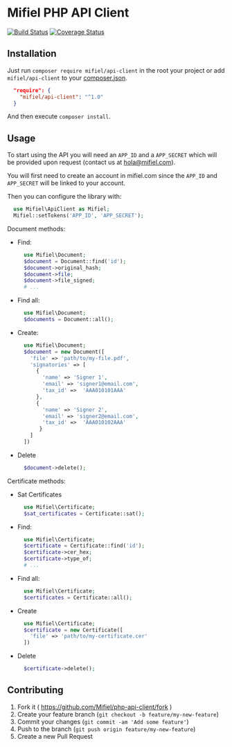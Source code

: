 # Mifiel PHP API Client

[![Build Status][travis-image]][travis-url]
[![Coverage Status][coveralls-image]][coveralls-url]

## Installation

Just run `composer require mifiel/api-client` in the root your project or add `mifiel/api-client` to your [composer.json](https://getcomposer.org/).

```json
  "require": {
    "mifiel/api-client": "^1.0"
  }
```

And then execute `composer install`.

## Usage

To start using the API you will need an `APP_ID` and a `APP_SECRET` which will be provided upon request (contact us at hola@mifiel.com).

You will first need to create an account in mifiel.com since the `APP_ID` and `APP_SECRET` will be linked to your account.

Then you can configure the library with:

```php
  use Mifiel\ApiClient as Mifiel;
  Mifiel::setTokens('APP_ID', 'APP_SECRET');
```

Document methods:

- Find:

  ```php
    use Mifiel\Document;
    $document = Document::find('id');
    $document->original_hash;
    $document->file;
    $document->file_signed;
    # ...
  ```

- Find all:

  ```php
    use Mifiel\Document;
    $documents = Document::all();
  ```

- Create:

  ```php
    use Mifiel\Document;
    $document = new Document([
      'file' => 'path/to/my-file.pdf',
      'signatories' => [
        { 
          'name' => 'Signer 1', 
          'email' => 'signer1@email.com', 
          'tax_id' =>  'AAA010101AAA' 
        },
        { 
          'name' => 'Signer 2', 
          'email' => 'signer2@email.com', 
          'tax_id' =>  'AAA010102AAA'
         }
      ]
    ])
  ```

- Delete

  ```php
    $document->delete();
  ```

Certificate methods:

- Sat Certificates

  ```php
    use Mifiel\Certificate;
    $sat_certificates = Certificate::sat();
  ```

- Find:

  ```php
    use Mifiel\Certificate;
    $certificate = Certificate::find('id');
    $certificate->cer_hex;
    $certificate->type_of;
    # ...
  ```

- Find all:

  ```php
    use Mifiel\Certificate;
    $certificates = Certificate::all();
  ```

- Create
  
  ```php
    use Mifiel\Certificate;
    $certificate = new Certificate([
      'file' => 'path/to/my-certificate.cer'
    ])
  ```

- Delete

  ```php
    $certificate->delete();
  ```

## Contributing

1. Fork it ( https://github.com/Mifiel/php-api-client/fork )
2. Create your feature branch (`git checkout -b feature/my-new-feature`)
3. Commit your changes (`git commit -am 'Add some feature'`)
4. Push to the branch (`git push origin feature/my-new-feature`)
5. Create a new Pull Request

[travis-image]: https://travis-ci.org/Mifiel/php-api-client.svg?branch=master
[travis-url]: https://travis-ci.org/Mifiel/php-api-client
[coveralls-image]: https://coveralls.io/repos/github/Mifiel/php-api-client/badge.svg?branch=master
[coveralls-url]: https://coveralls.io/github/Mifiel/php-api-client?branch=master
